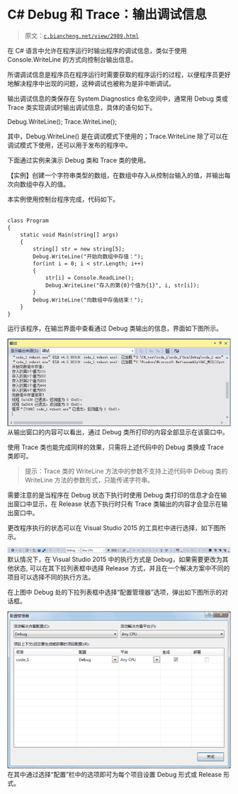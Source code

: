 # C# Debug 和 Trace：输出调试信息

> 原文：[`c.biancheng.net/view/2989.html`](http://c.biancheng.net/view/2989.html)

在 C# 语言中允许在程序运行时输出程序的调试信息，类似于使用 Console.WriteLine 的方式向控制台输出信息。

所谓调试信息是程序员在程序运行时需要获取的程序运行的过程，以便程序员更好地解决程序中出现的问题，这种调试也被称为是非中断调试。

输出调试信息的类保存在 System.Diagnostics 命名空间中，通常用 Debug 类或 Trace 类实现调试时输出调试信息，具体的语句如下。

Debug.WriteLine();
Trace.WriteLine();

其中，Debug.WriteLine() 是在调试模式下使用的；Trace.WriteLine 除了可以在调试模式下使用，还可以用于发布的程序中。

下面通过实例来演示 Debug 类和 Trace 类的使用。

【实例】创建一个字符串类型的数组，在数组中存入从控制台输入的值，并输出每次向数组中存入的值。

本实例使用控制台程序完成，代码如下。

```

class Program
{
    static void Main(string[] args)
    {
        string[] str = new string[5];
        Debug.WriteLine("开始向数组中存值：");
        for(int i = 0; i < str.Length; i++)
        {
            str[i] = Console.ReadLine();
            Debug.WriteLine("存入的第{0}个值为{1}", i, str[i]);
        }
        Debug.WriteLine("向数组中存值结束！");
    }
}
```

运行该程序，在输岀界面中查看通过 Debug 类输出的信息，界面如下图所示。

![Debug 类的输出效果](img/81f61708d495956ba56a295091d537b6.png)
从输出窗口的内容可以看出，通过 Debug 类所打印的内容全部显示在该窗口中。

使用 Trace 类也能完成同样的效果，只需将上述代码中的 Debug 类换成 Trace 类即可。

> 提示：Trace 类的 WriteLine 方法中的参数不支持上述代码中 Debug 类的 WriteLine 方法的参数形式，只能传递字符串。

需要注意的是当程序在 Debug 状态下执行时使用 Debug 类打印的信息才会在输出窗口中显示，在 Release 状态下执行时只有 Trace 类输出的内容才会显示在输出窗口中。

更改程序执行的状态可以在 Visual Studio 2015 的工具栏中进行选择，如下图所示。

![VS2015 的工具栏](img/6099036fd379f10027850556327c2d36.png)
默认情况下，在 Visual Studio 2015 中的执行方式是 Debug，如果需要更改为其他状态, 可以在其下拉列表框中选择 Release 方式，并且在一个解决方案中不同的项目可以选择不同的执行方法。

在上图中 Debug 处的下拉列表框中选择“配置管理器”选项，弹出如下图所示的对话框。

![配置管理器](img/338a6d2a5ed578e240d27d7f8202b624.png)
在其中通过选择“配置”栏中的选项即可为每个项目设置 Debug 形式或 Release 形式。